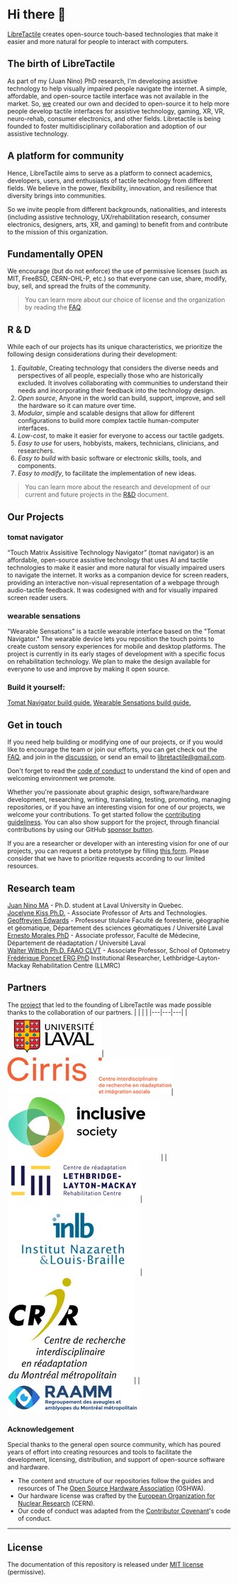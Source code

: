 # Hi there 👋

[LibreTactile](https://www.libretactile.org/faqs.html) creates open-source touch-based technologies that make it easier and more natural for people to interact with computers.

## The birth of LibreTactile

As part of my (Juan Nino) PhD research, I'm developing assistive technology to help visually impaired people navigate the internet. A simple, affordable, and open-source tactile interface was not available in the market. So, [we](#research-team) created our own and decided to open-source it to help more people develop tactile interfaces for assistive technology, gaming, XR, VR, neuro-rehab, consumer electronics, and other fields. Libretactile is being founded to foster multidisciplinary collaboration and adoption of our assistive technology.

## A platform for community

Hence, LibreTactile aims to serve as a platform to connect academics, developers, users, and enthusiasts of tactile technology from different fields. We believe in the power, flexibility, innovation, and resilience that diversity brings into communities.

So we invite people from different backgrounds, nationalities, and interests (including assistive technology, UX/rehabilitation research, consumer electronics, designers, arts, XR, and gaming) to benefit from and contribute to the mission of this organization.

## Fundamentally OPEN

We encourage (but do not enforce) the use of permissive licenses (such as MIT, FreeBSD, CERN-OHL-P, etc.) so that everyone can use, share, modify, buy, sell, and spread the fruits of the community.

> You can learn more about our choice of license and the organization by reading the [FAQ](https://www.libretactile.org/faqs.html).

## R & D
While each of our projects has its unique characteristics, we prioritize the following design considerations during their development: 

1. _Equitable_, Creating technology that considers the diverse needs and perspectives of all people, especially those who are historically excluded. It involves collaborating with communities to understand their needs and incorporating their feedback into the technology design. 
1. _Open source_, Anyone in the world can build, support, improve, and sell the hardware so it can mature over time.
2. _Modular_, simple and scalable designs that allow for different configurations to build more complex tactile human-computer interfaces.
3. _Low-cost_, to make it easier for everyone to access our tactile gadgets.
4. _Easy to use_ for users, hobbyists, makers, technicians, clinicians, and researchers.
5. _Easy to build_ with basic software or electronic skills, tools, and components.
6. _Easy to modify_, to facilitate the implementation of new ideas.

> You can learn more about the research and development of our current and future projects in the [R&D](/docs/R-and-D.MD) document.
## Our Projects
### tomat navigator
“Touch Matrix Assisitive Technology Navigator” (tomat navigator) is an affordable, open-source assistive technology that uses AI and tactile technologies to make it easier and more natural for visually impaired users to navigate the internet. It works as a companion device for screen readers, providing an interactive non-visual representation of a webpage through audio-tactile feedback. It was codesigned with and for visually impaired screen reader users. 

### wearable sensations
"Wearable Sensations" is a tactile wearable interface based on the "Tomat Navigator." The wearable device lets you reposition the touch points to create custom sensory experiences for mobile and desktop platforms. The project is currently in its early stages of development with a specific focus on rehabilitation technology. We plan to make the design available for everyone to use and improve by making it open source. 

### Build it yourself:
[Tomat Navigator build guide.](pending)
[Wearable Sensations build guide.](pending)


## Get in touch

If you need help building or modifying one of our projects, or if you would like to encourage the team or join our efforts, you can get check out the [FAQ](https://www.libretactile.org/faqs.html), and join in the [discussion](https://github.com/orgs/LibreTactile/discussions), or send an email to [libretactile@gmail.com](mailto:libretactile@gmail.com).

Don't forget to read the [code of conduct](/docs/code_of_conduct.md) to understand the kind of open and welcoming environment we promote.

Whether you're passionate about graphic design, software/hardware development, researching, writing, translating, testing, promoting, managing repositories, or if you have an interesting vision for one of our projects, we welcome your contributions. To get started follow the [contributing guideliness](/docs/contributing.md).
You can also show support for the project, through financial contributions by using our GitHub [sponsor button](pending).

If you are a researcher or developer with an interesting vision for one of our projects, you can request a beta prototype by filling [this form](pending). Please consider that we have to prioritize requests according to our limited resources. 

<!-- TODO:  add sponsor button or something like that .-->

## Research team

[Juan Nino MA](https://www.juannino.dev/) - Ph.D. student at Laval University in Quebec.  
[Jocelyne Kiss Ph.D.](https://www.design.ulaval.ca/personnel/professeurs/jocelyne-kiss) - Associate Professor of Arts and Technologies.  
[Geoffreyjen Edwards](https://www.scg.ulaval.ca/geoffrey-edwards) - Professeur titulaire Faculté de foresterie, géographie et géomatique, Département des sciences géomatiques / Université Laval  
[Ernesto Morales PhD](https://www.cirris.ulaval.ca/en/researchers/ernesto-morales/) - Associate professor, Faculté de Médecine, Département de réadaptation / Université Laval  
[Walter Wittich Ph.D. FAAO CLVT](https://www.opto.umontreal.ca/wittichlab/en/index.html) - Associate Professor, School of Optometry  
[Frédérique Poncet ERG PhD](https://crir.ca/en/member/frederique-poncet-erg-ph-d/) Institutional Researcher, Lethbridge-Layton-Mackay Rehabilitation Centre (LLMRC)

## Partners

The [project](https://societeinclusive.ca/en/projets/dispositif-assistance-navigation/) that led to the founding of LibreTactile was made possible thanks to the collaboration of our partners.
| | | |
|---|---|---|
|[![Laval University logo](/docs/img/logo-ulaval.png "Laval University")](https://www.ulaval.ca/en)| [![CIRRIS logo](/docs/img/logo-cirris.png "CIRRIS")](https://www.cirris.ulaval.ca/)|[![Inclusive society logo](/docs/img/logo_is.png "Inclusive society")](https://societeinclusive.ca/en/socinc/vers-une-societe-quebecoise-plus-inclusive/)|
|[![Lethbridge-Layton-Mackay logo](/docs/img/logo_crllm.png "CLethbridge-Layton-Mackay")](https://www.llmrc.ca/)| [![INLB logo](/docs/img/logo-inlb.png "INLB")](https://www.santemonteregie.qc.ca/en/node/2134)| [![CRIR logo](/docs/img/logo-crir.png "CRIR")](https://crir.ca/en/)|
|[![RAAMM logo](/docs/img/logo-raamm.png "RAAMM")](https://raamm.org/)

### Acknowledgement

Special thanks to the general open source community, which has poured years of effort into creating resources and tools to facilitate the development, licensing, distribution, and support of open-source software and hardware.

- The content and structure of our repositories follow the guides and resources of The [Open Source Hardware Association](https://www.oshwa.org/) (OSHWA).
- Our hardware license was crafted by the [European Organization for Nuclear Research](https://home.cern/) (CERN).
- Our code of conduct was adapted from the [Contributor Covenant](https://www.contributor-covenant.org/)'s code of conduct.

---

## License

The documentation of this repository is released under [MIT license](/LICENSE) (permissive).
